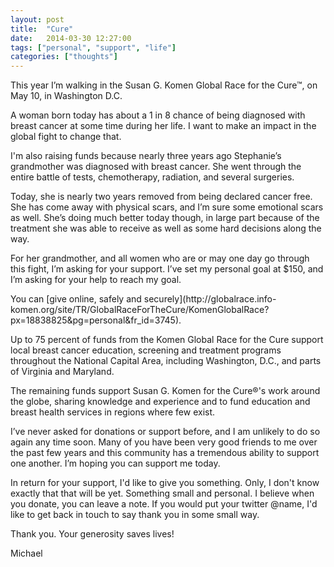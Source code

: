 ```yaml
---
layout: post
title:  "Cure"
date:   2014-03-30 12:27:00
tags: ["personal", "support", "life"]
categories: ["thoughts"]
---
```


<p class="center f4 f3-ns mw6 mw7-ns ph3 ph5-ns measure lh-copy">
This year I’m walking in the Susan G. Komen Global Race for the Cure™, on May 10, in Washington D.C.
</p>
<p class="center f4 f3-ns mw6 mw7-ns ph3 ph5-ns measure lh-copy">
A woman born today has about a 1 in 8 chance of being diagnosed with breast cancer at some time during her life. I want to make an impact in the global fight to change that.
</p>
<p class="center f4 f3-ns mw6 mw7-ns ph3 ph5-ns measure lh-copy">
I'm also raising funds because nearly three years ago Stephanie’s grandmother was diagnosed with breast cancer. She went through the entire battle of tests, chemotherapy, radiation, and several surgeries.
</p>
<p class="center f4 f3-ns mw6 mw7-ns ph3 ph5-ns measure lh-copy">
Today, she is nearly two years removed from being declared cancer free. She has come away with physical scars, and I’m sure some emotional scars as well. She’s doing much better today though, in large part because of the treatment she was able to receive as well as some hard decisions along the way.
</p>
<p class="center f4 f3-ns mw6 mw7-ns ph3 ph5-ns measure lh-copy">
For her grandmother, and all women who are or may one day go through this fight, I’m asking for your support. I’ve set my personal goal at $150, and I’m asking for your help to reach my goal.
</p>
<p class="center f4 f3-ns mw6 mw7-ns ph3 ph5-ns measure lh-copy">
You can [give online, safely and securely](http://globalrace.info-komen.org/site/TR/GlobalRaceForTheCure/KomenGlobalRace?px=18838825&pg=personal&fr_id=3745).
</p>
<p class="center f4 f3-ns mw6 mw7-ns ph3 ph5-ns measure lh-copy">
Up to 75 percent of funds from the Komen Global Race for the Cure support local breast cancer education, screening and treatment programs throughout the National Capital Area, including Washington, D.C., and parts of Virginia and Maryland.
</p>
<p class="center f4 f3-ns mw6 mw7-ns ph3 ph5-ns measure lh-copy">
The remaining funds support Susan G. Komen for the Cure®'s work around the globe, sharing knowledge and experience and to fund education and breast health services in regions where few exist.
</p>
<p class="center f4 f3-ns mw6 mw7-ns ph3 ph5-ns measure lh-copy">
I’ve never asked for donations or support before, and I am unlikely to do so again any time soon. Many of you have been very good friends to me over the past few years and this community has a tremendous ability to support one another. I’m hoping you can support me today.
</p>
<p class="center f4 f3-ns mw6 mw7-ns ph3 ph5-ns measure lh-copy">
In return for your support, I'd like to give you something. Only, I don't know exactly that that will be yet. Something small and personal. I believe when you donate, you can leave a note. If you would put your twitter @name, I'd like to get back in touch to say thank you in some small way.
</p>
<p class="center f4 f3-ns mw6 mw7-ns ph3 ph5-ns measure lh-copy">
Thank you. Your generosity saves lives!
</p>
<p class="center f4 f3-ns mw6 mw7-ns ph3 ph5-ns measure lh-copy">
Michael
</p>